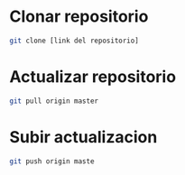 
# Clonar repositorio
 
 ```sh
 git clone [link del repositorio]
 ```
 
# Actualizar repositorio
 
   ```sh
   git pull origin master
   ```

# Subir actualizacion

   ```sh
   git push origin maste
   ```
